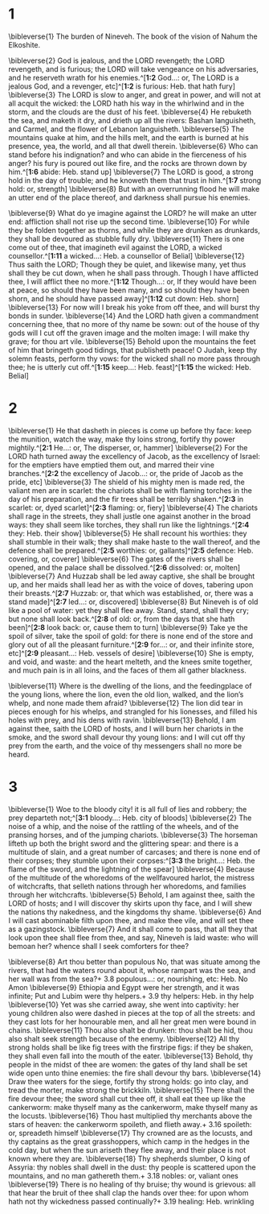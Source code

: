 # 1 
\bibleverse{1} The burden of Nineveh. The book of the vision of Nahum the Elkoshite. 

\bibleverse{2} God is jealous, and the LORD revengeth; the LORD revengeth, and is furious; the LORD will take vengeance on his adversaries, and he reserveth wrath for his enemies.^[**1:2** God…: or, The LORD is a jealous God, and a revenger, etc]^[**1:2** is furious: Heb. that hath fury] \bibleverse{3} The LORD is slow to anger, and great in power, and will not at all acquit the wicked: the LORD hath his way in the whirlwind and in the storm, and the clouds are the dust of his feet. \bibleverse{4} He rebuketh the sea, and maketh it dry, and drieth up all the rivers: Bashan languisheth, and Carmel, and the flower of Lebanon languisheth. \bibleverse{5} The mountains quake at him, and the hills melt, and the earth is burned at his presence, yea, the world, and all that dwell therein. \bibleverse{6} Who can stand before his indignation? and who can abide in the fierceness of his anger? his fury is poured out like fire, and the rocks are thrown down by him.^[**1:6** abide: Heb. stand up] \bibleverse{7} The LORD is good, a strong hold in the day of trouble; and he knoweth them that trust in him.^[**1:7** strong hold: or, strength] \bibleverse{8} But with an overrunning flood he will make an utter end of the place thereof, and darkness shall pursue his enemies. 





\bibleverse{9} What do ye imagine against the LORD? he will make an utter end: affliction shall not rise up the second time. \bibleverse{10} For while they be folden together as thorns, and while they are drunken as drunkards, they shall be devoured as stubble fully dry. \bibleverse{11} There is one come out of thee, that imagineth evil against the LORD, a wicked counsellor.^[**1:11** a wicked…: Heb. a counsellor of Belial] \bibleverse{12} Thus saith the LORD; Though they be quiet, and likewise many, yet thus shall they be cut down, when he shall pass through. Though I have afflicted thee, I will afflict thee no more.^[**1:12** Though…: or, If they would have been at peace, so should they have been many, and so should they have been shorn, and he should have passed away]^[**1:12** cut down: Heb. shorn] \bibleverse{13} For now will I break his yoke from off thee, and will burst thy bonds in sunder. \bibleverse{14} And the LORD hath given a commandment concerning thee, that no more of thy name be sown: out of the house of thy gods will I cut off the graven image and the molten image: I will make thy grave; for thou art vile. \bibleverse{15} Behold upon the mountains the feet of him that bringeth good tidings, that publisheth peace! O Judah, keep thy solemn feasts, perform thy vows: for the wicked shall no more pass through thee; he is utterly cut off.^[**1:15** keep…: Heb. feast]^[**1:15** the wicked: Heb. Belial]




 

# 2 
\bibleverse{1} He that dasheth in pieces is come up before thy face: keep the munition, watch the way, make thy loins strong, fortify thy power mightily.^[**2:1** He…: or, The disperser, or, hammer] \bibleverse{2} For the LORD hath turned away the excellency of Jacob, as the excellency of Israel: for the emptiers have emptied them out, and marred their vine branches.^[**2:2** the excellency of Jacob…: or, the pride of Jacob as the pride, etc] \bibleverse{3} The shield of his mighty men is made red, the valiant men are in scarlet: the chariots shall be with flaming torches in the day of his preparation, and the fir trees shall be terribly shaken.^[**2:3** in scarlet: or, dyed scarlet]^[**2:3** flaming: or, fiery] \bibleverse{4} The chariots shall rage in the streets, they shall justle one against another in the broad ways: they shall seem like torches, they shall run like the lightnings.^[**2:4** they: Heb. their show] \bibleverse{5} He shall recount his worthies: they shall stumble in their walk; they shall make haste to the wall thereof, and the defence shall be prepared.^[**2:5** worthies: or, gallants]^[**2:5** defence: Heb. covering, or, coverer] \bibleverse{6} The gates of the rivers shall be opened, and the palace shall be dissolved.^[**2:6** dissolved: or, molten] \bibleverse{7} And Huzzab shall be led away captive, she shall be brought up, and her maids shall lead her as with the voice of doves, tabering upon their breasts.^[**2:7** Huzzab: or, that which was established, or, there was a stand made]^[**2:7** led…: or, discovered] \bibleverse{8} But Nineveh is of old like a pool of water: yet they shall flee away. Stand, stand, shall they cry; but none shall look back.^[**2:8** of old: or, from the days that she hath been]^[**2:8** look back: or, cause them to turn] \bibleverse{9} Take ye the spoil of silver, take the spoil of gold: for there is none end of the store and glory out of all the pleasant furniture.^[**2:9** for…: or, and their infinite store, etc]^[**2:9** pleasant…: Heb. vessels of desire] \bibleverse{10} She is empty, and void, and waste: and the heart melteth, and the knees smite together, and much pain is in all loins, and the faces of them all gather blackness. 















\bibleverse{11} Where is the dwelling of the lions, and the feedingplace of the young lions, where the lion, even the old lion, walked, and the lion’s whelp, and none made them afraid? \bibleverse{12} The lion did tear in pieces enough for his whelps, and strangled for his lionesses, and filled his holes with prey, and his dens with ravin. \bibleverse{13} Behold, I am against thee, saith the LORD of hosts, and I will burn her chariots in the smoke, and the sword shall devour thy young lions: and I will cut off thy prey from the earth, and the voice of thy messengers shall no more be heard. 

# 3 
\bibleverse{1} Woe to the bloody city! it is all full of lies and robbery; the prey departeth not;^[**3:1** bloody…: Heb. city of bloods] \bibleverse{2} The noise of a whip, and the noise of the rattling of the wheels, and of the pransing horses, and of the jumping chariots. \bibleverse{3} The horseman lifteth up both the bright sword and the glittering spear: and there is a multitude of slain, and a great number of carcases; and there is none end of their corpses; they stumble upon their corpses:^[**3:3** the bright…: Heb. the flame of the sword, and the lightning of the spear] \bibleverse{4} Because of the multitude of the whoredoms of the wellfavoured harlot, the mistress of witchcrafts, that selleth nations through her whoredoms, and families through her witchcrafts. \bibleverse{5} Behold, I am against thee, saith the LORD of hosts; and I will discover thy skirts upon thy face, and I will shew the nations thy nakedness, and the kingdoms thy shame. \bibleverse{6} And I will cast abominable filth upon thee, and make thee vile, and will set thee as a gazingstock. \bibleverse{7} And it shall come to pass, that all they that look upon thee shall flee from thee, and say, Nineveh is laid waste: who will bemoan her? whence shall I seek comforters for thee? 



\bibleverse{8} Art thou better than populous No, that was situate among the rivers, that had the waters round about it, whose rampart was the sea, and her wall was from the sea?+ 3.8 populous…: or, nourishing, etc: Heb. No Amon \bibleverse{9} Ethiopia and Egypt were her strength, and it was infinite; Put and Lubim were thy helpers.+ 3.9 thy helpers: Heb. in thy help \bibleverse{10} Yet was she carried away, she went into captivity: her young children also were dashed in pieces at the top of all the streets: and they cast lots for her honourable men, and all her great men were bound in chains. \bibleverse{11} Thou also shalt be drunken: thou shalt be hid, thou also shalt seek strength because of the enemy. \bibleverse{12} All thy strong holds shall be like fig trees with the firstripe figs: if they be shaken, they shall even fall into the mouth of the eater. \bibleverse{13} Behold, thy people in the midst of thee are women: the gates of thy land shall be set wide open unto thine enemies: the fire shall devour thy bars. \bibleverse{14} Draw thee waters for the siege, fortify thy strong holds: go into clay, and tread the morter, make strong the brickkiln. \bibleverse{15} There shall the fire devour thee; the sword shall cut thee off, it shall eat thee up like the cankerworm: make thyself many as the cankerworm, make thyself many as the locusts. \bibleverse{16} Thou hast multiplied thy merchants above the stars of heaven: the cankerworm spoileth, and flieth away.+ 3.16 spoileth: or, spreadeth himself \bibleverse{17} Thy crowned are as the locusts, and thy captains as the great grasshoppers, which camp in the hedges in the cold day, but when the sun ariseth they flee away, and their place is not known where they are. \bibleverse{18} Thy shepherds slumber, O king of Assyria: thy nobles shall dwell in the dust: thy people is scattered upon the mountains, and no man gathereth them.+ 3.18 nobles: or, valiant ones \bibleverse{19} There is no healing of thy bruise; thy wound is grievous: all that hear the bruit of thee shall clap the hands over thee: for upon whom hath not thy wickedness passed continually?+ 3.19 healing: Heb. wrinkling 